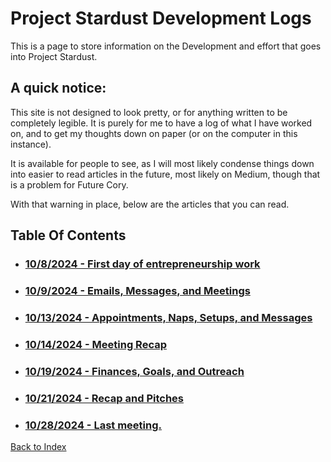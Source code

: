 # Project Stardust Development Logs
This is a page to store information on the Development and effort that goes into Project Stardust.

## A quick notice:

This site is not designed to look pretty, or for anything written to be completely legible. It is purely for me to have a log of what I have worked on, and to get my thoughts down on paper (or on the computer in this instance).

It is available for people to see, as I will most likely condense things down into easier to read articles in the future, most likely on Medium, though that is a problem for Future Cory.

With that warning in place, below are the articles that you can read.

## Table Of Contents
 - ### [10/8/2024 - First day of entrepreneurship work](%WEBPATH%/projects/project-stardust/devlogs/2024-10-8)
 - ### [10/9/2024 - Emails, Messages, and Meetings](%WEBPATH%/projects/project-stardust/devlogs/2024-10-9)
 - ### [10/13/2024 - Appointments, Naps, Setups, and Messages](%WEBPATH%/projects/project-stardust/devlogs/2024-10-13)
 - ### [10/14/2024 - Meeting Recap](%WEBPATH%/projects/project-stardust/devlogs/2024-10-14)
 - ### [10/19/2024 - Finances, Goals, and Outreach](%WEBPATH%/projects/project-stardust/devlogs/2024-10-19)
  - ### [10/21/2024 - Recap and Pitches](%WEBPATH%/projects/project-stardust/devlogs/2024-10-19)
   - ### [10/28/2024 - Last meeting.](%WEBPATH%/projects/project-stardust/devlogs/2024-10-19)


[Back to Index](%WEBPATH%/projects/project-stardust/)